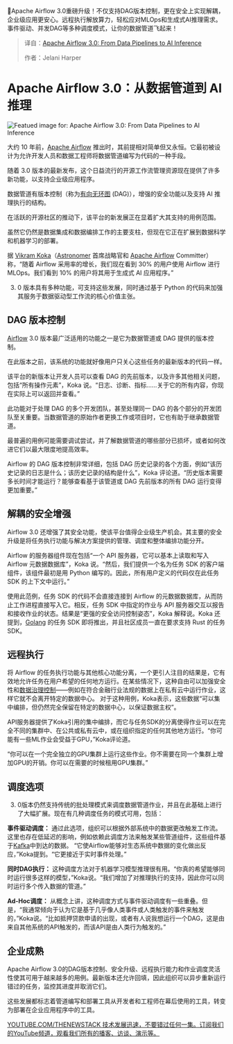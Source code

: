 
<!--
title: Apache Airflow 3.0：从数据管道到 AI 推理
cover: https://cdn.thenewstack.io/media/2025/04/95ab7678-apache_airflow.png
summary: 🚀Apache Airflow 3.0重磅升级！不仅支持DAG版本控制，更在安全上实现解耦，企业级应用更安心。远程执行解放算力，轻松应对MLOps和生成式AI推理需求。事件驱动、并发DAG等多种调度模式，让你的数据管道飞起来！
-->

🚀Apache Airflow 3.0重磅升级！不仅支持DAG版本控制，更在安全上实现解耦，企业级应用更安心。远程执行解放算力，轻松应对MLOps和生成式AI推理需求。事件驱动、并发DAG等多种调度模式，让你的数据管道飞起来！

> 译自：[Apache Airflow 3.0: From Data Pipelines to AI Inference](https://thenewstack.io/apache-airflow-3-0-from-data-pipelines-to-ai-inference/)
> 
> 作者：Jelani Harper



# Apache Airflow 3.0：从数据管道到 AI 推理

![Featued image for: Apache Airflow 3.0: From Data Pipelines to AI Inference](https://cdn.thenewstack.io/media/2025/04/95ab7678-apache_airflow-1024x768.png)

大约 10 年前，[Apache Airflow](https://github.com/apache/airflow/) 推出时，其前提相对简单但又永恒。它最初被设计为允许开发人员和数据工程师将数据管道编写为代码的一种手段。

随着 3.0 版本的最新发布，这个日益流行的开源工作流管理资源现在提供了许多新功能，以支持企业级应用程序。

数据管道有版本控制（称为[有向无环图](https://www.geeksforgeeks.org/introduction-to-directed-acyclic-graph/) (DAG)），增强的安全功能以及支持 AI 推理执行的结构。

在活跃的开源社区的推动下，该平台的新发展正在显着扩大其支持的用例范围。

虽然它仍然是数据集成和数据编排工作的主要支柱，但现在它正在扩展到数据科学和机器学习的部署。

据 [Vikram Koka](https://www.linkedin.com/in/vikramkoka)（[Astronomer](https://www.astronomer.io/) 首席战略官和 [Apache Airflow](https://airflow.apache.org/docs/apache-airflow/stable/) Committer）称，“随着 Airflow 采用率的增长，我们现在看到 30% 的用户使用 Airflow 进行 MLOps。我们看到 10% 的用户将其用于生成式 AI 应用程序。”

3.  0 版本具有多种功能，可支持这些发展，同时通过基于 Python 的代码来加强其服务于数据驱动型工作流的核心价值主张。

## DAG 版本控制

[Airflow](https://airflow.apache.org/) 3.0 版本最广泛适用的功能之一是它为数据管道或 DAG 提供的版本控制。

在此版本之前，该系统的功能就好像用户只关心这些任务的最新版本的代码一样。

该平台的新版本让开发人员可以查看 DAG 的先前版本，以及许多其他相关问题，包括“所有操作元素”，Koka 说。“日志、诊断、指标……关于它的所有内容，你现在实际上可以返回并查看。”

此功能对于处理 DAG 的多个开发团队，甚至处理同一 DAG 的各个部分的开发团队至关重要。当数据管道的原始作者更换工作或项目时，它也有助于继承数据管道。

最普遍的用例可能需要调试尝试，并了解数据管道的哪些部分已损坏，或者如何改进它们以最大限度地提高效率。

Airflow 的 DAG 版本控制非常详细，包括 DAG 历史记录的各个方面，例如“该历史记录的日志是什么；该历史记录的结构是什么”，Koka 评论道。“历史版本需要多长时间才能运行？能够查看基于该管道或 DAG 先前版本的所有 DAG 运行变得更加重要。”

## 解耦的安全增强

Airflow 3.0 还增强了其安全功能，使该平台值得企业级生产机会。其主要的安全升级是将任务执行功能与解决方案提供的管理、调度和整体编排功能分开。

Airflow 的服务器组件现在包括“一个 API 服务器，它可以基本上读取和写入 Airflow 元数据数据库”，Koka 说。“然后，我们提供一个名为任务 SDK 的客户端组件，该组件最初是用 Python 编写的。因此，所有用户定义的代码仅在此任务 SDK 的上下文中运行。”

使用此范例，任务 SDK 的代码不会直接连接到 Airflow 的元数据数据库，从而防止工作进程直接写入它。相反，任务 SDK 中指定的作业与 API 服务器交互以报告和接收作业的状态。结果是“更强的安全访问控制姿态”，Koka 解释说。Koka 还提到，[Golang](https://go.dev/) 的任务 SDK 即将推出，并且社区成员一直在要求支持 Rust 的任务 SDK。

## 远程执行

将 Airflow 的任务执行功能与其他核心功能分离，一个更引人注目的结果是，它有效地允许任务在用户希望的任何地方运行。在某些情况下，这种自由可以加强安全性和[数据治理控制](https://thenewstack.io/make-data-governance-automation-suck-less-with-a-supergraph/)——例如在符合金融行业法规的数据上在私有云中运行作业，这样它就不会离开特定的数据中心。
对于这种用例，Koka表示，这些数据“可以集中编排，但仍然完全保留在特定的数据中心，以保证数据主权”。

API服务器提供了Koka引用的集中编排，而它与任务SDK的分离使得作业可以在完全不同的集群中、在公共或私有云中，或在组织指定的任何其他地方运行。“你可能有一些ML作业会受益于GPU，”Koka评论道。

“你可以在一个完全独立的GPU集群上运行这些作业。你不需要在同一个集群上增加GPU的开销。你可以在需要的时候租用GPU集群。”

## 调度选项

3.  0版本仍然支持传统的批处理模式来调度数据管道作业，并且在此基础上进行了大幅扩展。现在有几种调度任务的模式可用，包括：

**事件驱动调度：** 通过此选项，组织可以根据外部系统中的数据更改触发工作流。这里也存在低延迟的影响，例如依赖此调度方法来触发某些管道组件，这些组件基于[Kafka](https://thenewstack.io/the-new-look-and-feel-of-apache-kafka-4-0/)中到达的数据。 “它使Airflow能够对生态系统中数据的变化做出反应，”Koka提到。“它更接近于实时事件处理。”

**同时DAG执行：** 这种调度方法对于机器学习模型推理很有用。“你真的希望能够同时运行很多这样的模型，”Koka说。“我们增加了对推理执行的支持，因此你可以同时运行多个传入数据的管道。”

**Ad-Hoc调度：** 从概念上讲，这种调度方式与事件驱动调度有一些重叠。但是，“我通常倾向于认为它是基于几乎像人类事件或人类触发的事件来触发的，”Koka说。“比如抵押贷款申请的出现，或者有人说我想运行一个DAG，这是由来自其他系统的API触发的，而该API是由人类行为触发的。”

## 企业成熟

Apache Airflow 3.0的DAG版本控制、安全升级、远程执行能力和作业调度灵活性使其可用于越来越多的用例。最新版本还允许回填，因此组织可以异步重新运行错过的任务，监控其进度并取消它们。

这些发展都标志着管道编写和部署工具从开发者和工程师在幕后使用的工具，转变为部署在企业应用程序中的工具。

[
YOUTUBE.COM/THENEWSTACK
技术发展迅速，不要错过任何一集。订阅我们的YouTube频道，观看我们所有的播客、访谈、演示等。
](https://youtube.com/thenewstack?sub_confirmation=1)